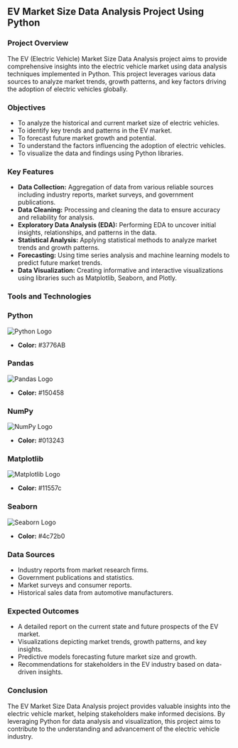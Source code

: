 ## EV Market Size Data Analysis Project Using Python

### Project Overview
The EV (Electric Vehicle) Market Size Data Analysis project aims to provide comprehensive insights into the electric vehicle market using data analysis techniques implemented in Python. This project leverages various data sources to analyze market trends, growth patterns, and key factors driving the adoption of electric vehicles globally.

### Objectives
- To analyze the historical and current market size of electric vehicles.
- To identify key trends and patterns in the EV market.
- To forecast future market growth and potential.
- To understand the factors influencing the adoption of electric vehicles.
- To visualize the data and findings using Python libraries.

### Key Features
- **Data Collection:** Aggregation of data from various reliable sources including industry reports, market surveys, and government publications.
- **Data Cleaning:** Processing and cleaning the data to ensure accuracy and reliability for analysis.
- **Exploratory Data Analysis (EDA):** Performing EDA to uncover initial insights, relationships, and patterns in the data.
- **Statistical Analysis:** Applying statistical methods to analyze market trends and growth patterns.
- **Forecasting:** Using time series analysis and machine learning models to predict future market trends.
- **Data Visualization:** Creating informative and interactive visualizations using libraries such as Matplotlib, Seaborn, and Plotly.

### Tools and Technologies

### Python
![Python Logo](https://www.python.org/static/community_logos/python-logo.png)
- **Color:** #3776AB

### Pandas
![Pandas Logo](https://pandas.pydata.org/static/img/pandas_white.svg)
- **Color:** #150458

### NumPy
![NumPy Logo](https://upload.wikimedia.org/wikipedia/commons/3/31/NumPy_logo_2020.svg)
- **Color:** #013243

### Matplotlib
![Matplotlib Logo](https://matplotlib.org/_static/images/logo2.svg)
- **Color:** #11557c

### Seaborn
![Seaborn Logo](https://seaborn.pydata.org/_static/logo-wide-lightbg.svg)
- **Color:** #4c72b0


### Data Sources
- Industry reports from market research firms.
- Government publications and statistics.
- Market surveys and consumer reports.
- Historical sales data from automotive manufacturers.

### Expected Outcomes
- A detailed report on the current state and future prospects of the EV market.
- Visualizations depicting market trends, growth patterns, and key insights.
- Predictive models forecasting future market size and growth.
- Recommendations for stakeholders in the EV industry based on data-driven insights.

### Conclusion
The EV Market Size Data Analysis project provides valuable insights into the electric vehicle market, helping stakeholders make informed decisions. By leveraging Python for data analysis and visualization, this project aims to contribute to the understanding and advancement of the electric vehicle industry.







